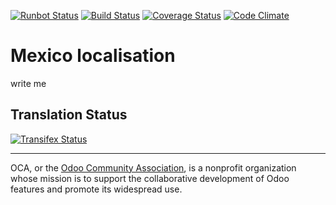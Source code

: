 [![Runbot Status](https://runbot.odoo-community.org/runbot/badge/flat/193/10.0.svg)](https://runbot.odoo-community.org/runbot/repo/github-com-oca-l10n-mexico-201)
[![Build Status](https://travis-ci.org/OCA/l10n-mexico.svg?branch=10.0)](https://travis-ci.org/OCA/l10n-mexico)
[![Coverage Status](https://coveralls.io/repos/OCA/l10n-mexico/badge.svg?branch=10.0&service=github)](https://coveralls.io/github/OCA/l10n-mexico?branch=10.0)
[![Code Climate](https://codeclimate.com/github/OCA/l10n-mexico/badges/gpa.svg)](https://codeclimate.com/github/OCA/l10n-mexico)

# Mexico localisation

write me

[//]: # (addons)
[//]: # (end addons)

Translation Status
------------------
[![Transifex Status](https://www.transifex.com/projects/p/OCA-l10n-mexico-10-0/chart/image_png)](https://www.transifex.com/projects/p/OCA-l10n-mexico-10-0)

----

OCA, or the [Odoo Community Association](http://odoo-community.org/), is a nonprofit organization whose
mission is to support the collaborative development of Odoo features and
promote its widespread use.

